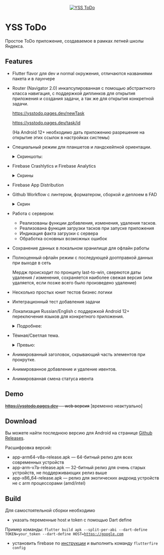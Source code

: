 <a href="https://ysstodo.pages.dev">
  <p align="center">
    <picture>
      <img alt="YSS ToDo" src="https://i.ibb.co/RjKTd6d/yss-Banner.png">
    </picture>
  </p>
</a>

# YSS ToDo

Простое ToDo приложение, создаваемое в рамках летней школы Яндекса.

## Features

* Flutter flavor для dev и normal окружения, отличаются названиями пакета и в лаунчере

* Router (Navigator 2.0) инкапсулированная с помощью абстрактного класса навигация, с поддержкой диплинков для открытия приложения и создания задачи, а так же для открытия конкретной задачи.
  
    https://ysstodo.pages.dev/newTask
  
    https://ysstodo.pages.dev/task/id
  
  (На Android 12+ необходимо дать приложению разрешение на открытие этих ссылок в настройках системы)

* Специальный режим для планшетов и ландскейпной ориентации.
   <details> 

   <summary>Скриншоты:</summary>
   
  ![image](https://github.com/TheLastFlame/yss_todo/assets/131446187/2a237501-a226-43e0-b3bc-e35f4d7836dc)
  ![image](https://github.com/TheLastFlame/yss_todo/assets/131446187/2924345f-d313-4055-bdeb-70c56adcdf33)

  </details>

* Firebase Crashlytics и Firebase Analytics
  <details> 
    <summary>Скрины</summary>

    ![image](https://github.com/TheLastFlame/yss_todo/assets/131446187/e00ebe5e-ad23-4c4d-b2c7-b27f5001d169)


  </details>
* Firebase App Distribution
* Github Workflow с линтером, форматером, сборкой и деплоем в FAD
  <details> 
    <summary>Скрин</summary>

    ![image](https://github.com/TheLastFlame/yss_todo/assets/131446187/c71b125e-ad44-44e0-82a3-64509cbee6cc)

  </details>
* Работа с сервером:
   * Реализованы функции добавления, изменения, удаления тасков.
   * Реализована функция загрузки тасков при запуске приложения
   * Индикация факта загрузки с сервера
   * Обработка основных возможных ошибок

* Сохранение данных в локальном хранилище для офлайн работы
* Полноценный офлайн режим с последующей доотправкой данных при выходе в сеть
  
    Мердж происходит по пронципу last-to-win, сверяются даты удаления / изменения, сохраняется наиболее свежая версия (или удаляется, если позже всего было произведено удаление)
  
* Несколько простых юнит тестов бизнес логики
* Интеграционный тест добавления задачи

* Локализация Russian/English с поддержкой Android 12+ переключения языков для конкретного приложения.
   <details> 

   <summary>Подробнее:</summary>

   <img src="https://github.com/TheLastFlame/yss_todo/assets/131446187/21c66de6-65f2-42f9-ab87-4f41e99c6483" width="200" /> <img src="https://github.com/TheLastFlame/yss_todo/assets/131446187/0cce6f17-b0d8-4243-be9f-ecb221762607" width="200" /> <img src="https://github.com/TheLastFlame/yss_todo/assets/131446187/df795503-928e-47d9-8dd3-d6eb4c2c642c" width="200" />
   </details>


* Тёмная/Светлая тема.
   <details>
     <summary>Превью:</summary>
 
     Dark                       |  Light
     :-------------------------:|:-------------------------:
     ![](https://github.com/TheLastFlame/yss_todo/assets/131446187/1f8cce3b-0535-44e3-9fe0-afbef05cc569)  |  ![](https://github.com/TheLastFlame/yss_todo/assets/131446187/9f73eb15-1bcb-4ebb-8b84-a241a139b022)
 
    </details>


* Анимированный заголовок, скрывающий часть элементов при прокрутке.
* Анимированное добавление и удаление ивентов.
* Анимированная смена статуса ивента

## Demo

<s>https://ysstodo.pages.dev — web версия</s> [временно неактуально]

## Download
Вы можете найти последнюю версию для Android на странице [Github Releases](https://github.com/TheLastFlame/yss_todo/releases).


Расшифровка версий:
 * app-arm64-v8a-release.apk — 64-битный релиз для всех современных устройств
 * app-arm-v7a-release.apk — 32-битный релиз для очень старых устройств, не поддерживающих релиз выше
 * app-x86_64-release.apk — релиз для экотических андроид устройств не с arm процессорами (amd/intel)

## Build
Для самостоятельной сборки необходимо 
* указать переменные host и token с помощью Dart define

Пример команды: <code>flutter build apk --split-per-abi --dart-define TOKEN=your_token --dart-define HOST=https://google.com</code>

* установить firebase по [инструкции](https://firebase.google.com/docs/flutter/setup?hl=ru&platform=ios) и выполнить команду <code>flutterfire config</code>
